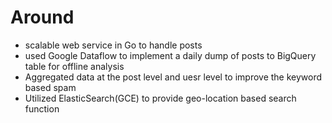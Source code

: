 # Around

- scalable web service in Go to handle posts 
- used Google Dataflow to implement a daily dump of posts to BigQuery table for offline analysis 
- Aggregated data at the post level and uesr level to improve the keyword based spam 
- Utilized ElasticSearch(GCE) to provide geo-location based search function 
